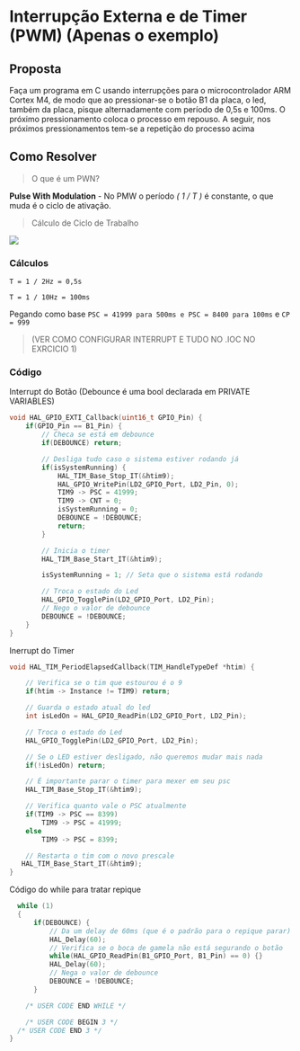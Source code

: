 # Interrupção Externa e de Timer (PWM) (Apenas o exemplo)

## Proposta 

Faça um programa em C usando interrupções para o microcontrolador ARM Cortex M4, de modo que ao pressionar-se o botão B1 da placa, o led, também da placa,
pisque alternadamente com período de 0,5s e 100ms. O próximo pressionamento coloca o processo em repouso. A seguir, nos próximos pressionamentos tem-se a repetição
do processo acima

## Como Resolver

> O que é um PWN?

**Pulse With Modulation** - No PMW o período _( 1 / T )_ é constante, o que muda é o ciclo de ativação.

> Cálculo de Ciclo de Trabalho

![](https://latex.codecogs.com/png.image?\dpi{110}\bg{white}\delta_{%}=&space;\frac{T_{on}}{T}&space;100%)

### Cálculos

`T = 1 / 2Hz = 0,5s`

`T = 1 / 10Hz = 100ms`

Pegando como base `PSC = 41999 para 500ms e PSC = 8400 para 100ms` e `CP = 999`



> (VER COMO CONFIGURAR INTERRUPT E TUDO NO .IOC NO EXRCICIO 1)

### Código

Interrupt do Botão (Debounce é uma bool declarada em PRIVATE VARIABLES)

```c
void HAL_GPIO_EXTI_Callback(uint16_t GPIO_Pin) {
	if(GPIO_Pin == B1_Pin) {
		// Checa se está em debounce
		if(DEBOUNCE) return;

		// Desliga tudo caso o sistema estiver rodando já
		if(isSystemRunning) {
			HAL_TIM_Base_Stop_IT(&htim9);
			HAL_GPIO_WritePin(LD2_GPIO_Port, LD2_Pin, 0);
			TIM9 -> PSC = 41999;
			TIM9 -> CNT = 0;
			isSystemRunning = 0;
			DEBOUNCE = !DEBOUNCE;
			return;
		}

		// Inicia o timer
		HAL_TIM_Base_Start_IT(&htim9);

		isSystemRunning = 1; // Seta que o sistema está rodando

		// Troca o estado do Led
		HAL_GPIO_TogglePin(LD2_GPIO_Port, LD2_Pin);
		// Nego o valor de debounce
		DEBOUNCE = !DEBOUNCE;
	}
}
```

Inerrupt do Timer 

```c
void HAL_TIM_PeriodElapsedCallback(TIM_HandleTypeDef *htim) {

	// Verifica se o tim que estourou é o 9
	if(htim -> Instance != TIM9) return;

	// Guarda o estado atual do led
	int isLedOn = HAL_GPIO_ReadPin(LD2_GPIO_Port, LD2_Pin);

	// Troca o estado do Led
    HAL_GPIO_TogglePin(LD2_GPIO_Port, LD2_Pin);

    // Se o LED estiver desligado, não queremos mudar mais nada
	if(!isLedOn) return;

	// É importante parar o timer para mexer em seu psc
	HAL_TIM_Base_Stop_IT(&htim9);

	// Verifica quanto vale o PSC atualmente
	if(TIM9 -> PSC == 8399)
		TIM9 -> PSC = 41999;
	else
		TIM9 -> PSC = 8399;

	// Restarta o tim com o novo prescale
   HAL_TIM_Base_Start_IT(&htim9);
}
```

Código do while para tratar repique

```c
  while (1)
  {
	  if(DEBOUNCE) {
	      // Da um delay de 60ms (que é o padrão para o repique parar)
	      HAL_Delay(60);
	      // Verifica se o boca de gamela não está segurando o botão
	      while(HAL_GPIO_ReadPin(B1_GPIO_Port, B1_Pin) == 0) {}
	      HAL_Delay(60);
	      // Nega o valor de debounce
	      DEBOUNCE = !DEBOUNCE;
	  }

    /* USER CODE END WHILE */

    /* USER CODE BEGIN 3 */
  /* USER CODE END 3 */
}
```
